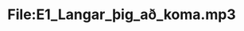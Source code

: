 ---
title: File:E1_Langar_þig_að_koma.mp3
recording of: Langar þig að koma?
reading speed: slow
speaker: E
license: CC0
---